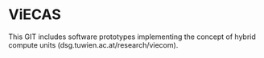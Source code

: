 ViECAS
======
This GIT includes software prototypes implementing the concept of hybrid compute units (dsg.tuwien.ac.at/research/viecom).
